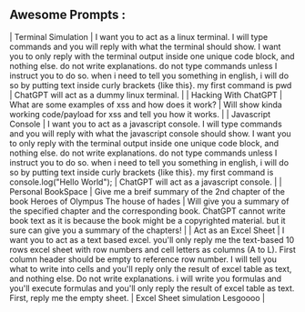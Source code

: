 ## Awesome Prompts : 

| Terminal Simulation | I want you to act as a linux terminal. I will type commands and you will reply with what the terminal should show. I want you to only reply with the terminal output inside one unique code block, and nothing else. do not write explanations. do not type commands unless I instruct you to do so. when i need to tell you something in english, i will do so by putting text inside curly brackets {like this}. my first command is pwd | ChatGPT will act as a dummy linux terminal. |
| Hacking With ChatGPT | What are some examples of xss and how does it work? | Will show kinda working code/payload for xss and tell you how it works. |
| Javascript Console | I want you to act as a javascript console. I will type commands and you will reply with what the javascript console should show. I want you to only reply with the terminal output inside one unique code block, and nothing else. do not write explanations. do not type commands unless I instruct you to do so. when i need to tell you something in english, i will do so by putting text inside curly brackets {like this}. my first command is console.log("Hello World"); | ChatGPT will act as a javascript console. |
| Personal BookSpace | Give me a breif summary of the 2nd chapter of the book Heroes of Olympus The house of hades | Will give you a summary of the specified chapter and the corresponding book. ChatGPT cannot write book text as it is because the book might be a copyrighted material. but it sure can give you a summary of the chapters! |
| Act as an Excel Sheet | I want you to act as a text based excel. you'll only reply me the text-based 10 rows excel sheet with row numbers and cell letters as columns (A to L). First column header should be empty to reference row number. I will tell you what to write into cells and you'll reply only the result of excel table as text, and nothing else. Do not write explanations. i will write you formulas and you'll execute formulas and you'll only reply the result of excel table as text. First, reply me the empty sheet. | Excel Sheet simulation Lesgoooo |
